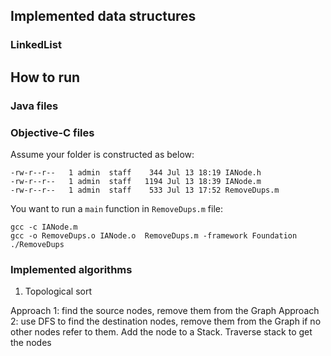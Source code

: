 ## Implemented data structures

### LinkedList

## How to run

### Java files

### Objective-C files

Assume your folder is constructed as below:

```
-rw-r--r--   1 admin  staff    344 Jul 13 18:19 IANode.h
-rw-r--r--   1 admin  staff   1194 Jul 13 18:39 IANode.m
-rw-r--r--   1 admin  staff    533 Jul 13 17:52 RemoveDups.m
```

You want to run a `main` function in `RemoveDups.m` file:

```
gcc -c IANode.m
gcc -o RemoveDups.o IANode.o  RemoveDups.m -framework Foundation
./RemoveDups
```

### Implemented algorithms

1. Topological sort

Approach 1: find the source nodes, remove them from the Graph
Approach 2: use DFS to find the destination nodes, remove them from the Graph if no other nodes refer to them. Add the node to a Stack.
Traverse stack to get the nodes

